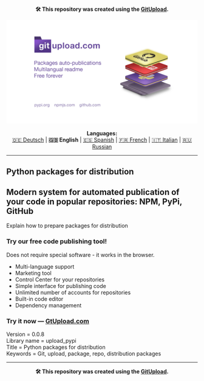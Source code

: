 <p align="center"><b>🛠️ This repository was created using the <a href="https://gitupload.com">GitUpload</a>.</b></p>
<p align="center"><a href="https://gitupload.com"><img src="https://github.com/markolofsen/upload_pypi//blob/master/.banners/banner_en.jpg?raw=1" /></a></p>
<p align="center"><b>Languages:</b><br /><a href="https://github.com/markolofsen/upload_pypi/blob/master/README_de.md">🇩🇪 Deutsch</a> | <b>🇬🇧 English</b> | <a href="https://github.com/markolofsen/upload_pypi/blob/master/README_es.md">🇪🇸 Spanish</a> | <a href="https://github.com/markolofsen/upload_pypi/blob/master/README_fr.md">🇫🇷 French</a> | <a href="https://github.com/markolofsen/upload_pypi/blob/master/README_it.md">🇮🇹 Italian</a> | <a href="https://github.com/markolofsen/upload_pypi/blob/master/README_ru.md">🇷🇺 Russian</a></p>

---

## Python packages for distribution
## Modern system for automated publication of your code in popular repositories: NPM, PyPi, GitHub

Explain how to prepare packages for distribution

### Try our free code publishing tool!

Does not require special software - it works in the browser.

* Multi-language support
* Marketing tool
* Control Center for your repositories
* Simple interface for publishing code
* Unlimited number of accounts for repositories
* Built-in code editor
* Dependency management

### Try it now — <a href="https://gitupload.com">GtUpload.com</a>

Version = 0.0.8 <br />
Library name = upload_pypi <br />
Title = Python packages for distribution <br />
Keywords = Git,  upload,  package,  repo, distribution packages <br />
    

---

<p align="center"><b>🛠️ This repository was created using the <a href="https://gitupload.com">GitUpload</a>.</b></p>